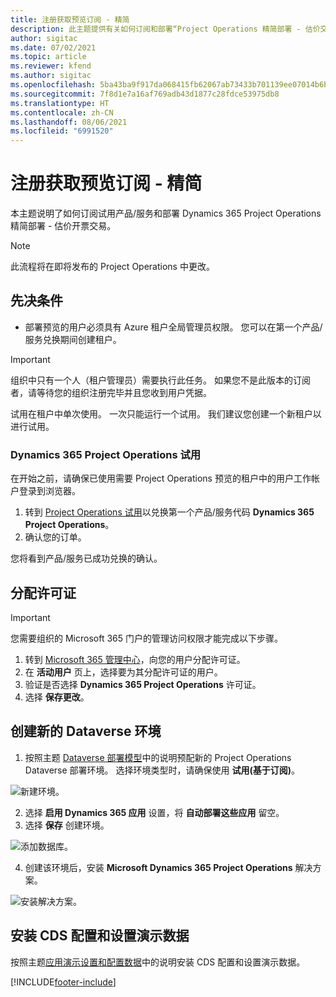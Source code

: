 ```yaml
---
title: 注册获取预览订阅 - 精简
description: 此主题提供有关如何订阅和部署“Project Operations 精简部署 - 估价交易开票”的信息。
author: sigitac
ms.date: 07/02/2021
ms.topic: article
ms.reviewer: kfend
ms.author: sigitac
ms.openlocfilehash: 5ba43ba9f917da068415fb62067ab73433b701139ee07014b6bd8c02612008ce
ms.sourcegitcommit: 7f8d1e7a16af769adb43d1877c28fdce53975db8
ms.translationtype: HT
ms.contentlocale: zh-CN
ms.lasthandoff: 08/06/2021
ms.locfileid: "6991520"
---
```

# <a name="sign-up-for-a-preview-subscription---lite"></a>注册获取预览订阅 - 精简 

本主题说明了如何订阅试用产品/服务和部署 Dynamics 365 Project Operations 精简部署 - 估价开票交易。

> [!NOTE]
> 此流程将在即将发布的 Project Operations 中更改。

## <a name="prerequisites"></a>先决条件
- 部署预览的用户必须具有 Azure 租户全局管理员权限。 您可以在第一个产品/服务兑换期间创建租户。

> [!IMPORTANT]
> 组织中只有一个人（租户管理员）需要执行此任务。 如果您不是此版本的订阅者，请等待您的组织注册完毕并且您收到用户凭据。
> 
> 试用在租户中单次使用。 一次只能运行一个试用。 我们建议您创建一个新租户以进行试用。

### <a name="dynamics-365-project-operations-trial"></a>Dynamics 365 Project Operations 试用 

在开始之前，请确保已使用需要 Project Operations 预览的租户中的用户工作帐户登录到浏览器。

1. 转到 [Project Operations 试用](https://aka.ms/try-po)以兑换第一个产品/服务代码 **Dynamics 365 Project Operations**。
2. 确认您的订单。

  您将看到产品/服务已成功兑换的确认。

## <a name="assign-licenses"></a>分配许可证

> [!IMPORTANT]
> 您需要组织的 Microsoft 365 门户的管理访问权限才能完成以下步骤。


1. 转到 [Microsoft 365 管理中心](https://portal.office.com/)，向您的用户分配许可证。
2. 在 **活动用户** 页上，选择要为其分配许可证的用户。
3. 验证是否选择 **Dynamics 365 Project Operations** 许可证。 
4. 选择 **保存更改**。

## <a name="create-a-new-dataverse-environment"></a>创建新的 Dataverse 环境

1. 按照主题 [Dataverse 部署模型](lite-deployment.md)中的说明预配新的 Project Operations Dataverse 部署环境。 选择环境类型时，请确保使用 **试用(基于订阅)**。

  ![新建环境。](./media/19CreateEnvironment.png)

2. 选择 **启用 Dynamics 365 应用** 设置，将 **自动部署这些应用** 留空。  
3. 选择 **保存** 创建环境。

  ![添加数据库。](./media/20CreateEnvironment1.png)

4. 创建该环境后，安装 **Microsoft Dynamics 365 Project Operations** 解决方案。 

![安装解决方案。](./media/21InstallSolution.png)

## <a name="install-a-cds-configuration-and-setup-demo-data"></a>安装 CDS 配置和设置演示数据

按照主题[应用演示设置和配置数据](lite-apply-demo-setup-config-data.md)中的说明安装 CDS 配置和设置演示数据。


[!INCLUDE[footer-include](../includes/footer-banner.md)]
